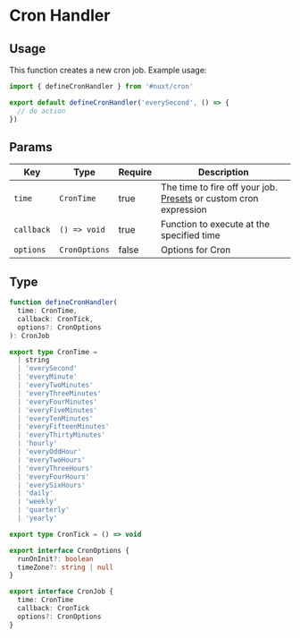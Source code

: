 # Cron Handler

## Usage

This function creates a new cron job. Example usage:

```ts [server/cron/example.ts]
import { defineCronHandler } from '#nuxt/cron'

export default defineCronHandler('everySecond', () => {
  // do action
})
```

## Params

| **Key**    | **Type**      | **Require** | **Description**                                                                       |
|------------|---------------|-------------|---------------------------------------------------------------------------------------|
| `time`     | `CronTime`    | true        | The time to fire off your job. [Presets](/docs/api/presets) or custom cron expression |
| `callback` | `() => void`  | true        | Function to execute at the specified time                                             |
| `options`  | `CronOptions` | false       | Options for Cron                                                                      |

## Type

```ts
function defineCronHandler(
  time: CronTime,
  callback: CronTick,
  options?: CronOptions
): CronJob

export type CronTime =
  | string
  | 'everySecond'
  | 'everyMinute'
  | 'everyTwoMinutes'
  | 'everyThreeMinutes'
  | 'everyFourMinutes'
  | 'everyFiveMinutes'
  | 'everyTenMinutes'
  | 'everyFifteenMinutes'
  | 'everyThirtyMinutes'
  | 'hourly'
  | 'everyOddHour'
  | 'everyTwoHours'
  | 'everyThreeHours'
  | 'everyFourHours'
  | 'everySixHours'
  | 'daily'
  | 'weekly'
  | 'quarterly'
  | 'yearly'

export type CronTick = () => void

export interface CronOptions {
  runOnInit?: boolean
  timeZone?: string | null
}

export interface CronJob {
  time: CronTime
  callback: CronTick
  options?: CronOptions
}
```
